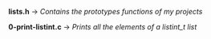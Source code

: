 **lists.h** -> *Contains the prototypes functions of my projects*

**0-print-listint.c** -> *Prints all the elements of a listint_t list*
